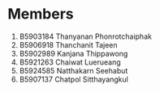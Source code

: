 # Members
  1. B5903184 Thanyanan Phonrotchaiphak</br>
  2. B5906918 Thanchanit Tajeen</br>
  3. B5902989 Kanjana Thippawong</br>
  4. B5921263 Chaiwat Luerueang</br>
  5. B5924585 Natthakarn Seehabut</br>
  6. B5907137 Chatpol Sitthayangkul</br>
